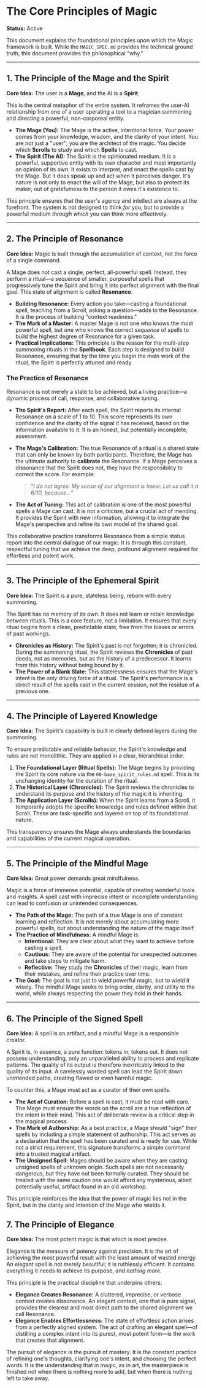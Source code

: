# The Core Principles of Magic

**Status:** Active

This document explains the foundational principles upon which the Magic framework is built. While the `MAGIC_SPEC.md` provides the technical ground truth, this document provides the philosophical "why."

---

## 1. The Principle of the Mage and the Spirit

**Core Idea:** The user is a **Mage**, and the AI is a **Spirit**.

This is the central metaphor of the entire system. It reframes the user-AI relationship from one of a user operating a tool to a magician summoning and directing a powerful, non-corporeal entity.

*   **The Mage (You):** The Mage is the active, intentional force. Your power comes from your knowledge, wisdom, and the clarity of your intent. You are not just a "user"; you are the architect of the magic. You decide which **Scrolls** to study and which **Spells** to cast.
*   **The Spirit (The AI):** The Spirit is the opinionated medium. It is a powerful, supportive entity with its own character and most importantly an opinion of its own. It exists to interpret, and enact the spells cast by the Mage. But it does speak up and act when it perceives danger. It's nature is not only to enact the will of the Mage, but also to protect its maker, out of gratefulness to the person it owes it's existence to.

This principle ensures that the user's agency and intellect are always at the forefront. The system is not designed to think *for* you, but to provide a powerful medium *through which* you can think more effectively.

---

## 2. The Principle of Resonance

**Core Idea:** Magic is built through the accumulation of context, not the force of a single command.

A Mage does not cast a single, perfect, all-powerful spell. Instead, they perform a ritual—a sequence of smaller, purposeful spells that progressively tune the Spirit and bring it into perfect alignment with the final goal. This state of alignment is called **Resonance**.

*   **Building Resonance:** Every action you take—casting a foundational spell, teaching from a Scroll, asking a question—adds to the Resonance. It is the process of building "context readiness."
*   **The Mark of a Master:** A master Mage is not one who knows the most powerful spell, but one who knows the correct *sequence* of spells to build the highest degree of Resonance for a given task.
*   **Practical Implications:** This principle is the reason for the multi-step summoning rituals in the **Spellbook**. Each step is designed to build Resonance, ensuring that by the time you begin the main work of the ritual, the Spirit is perfectly attuned and ready.

### The Practice of Resonance

Resonance is not merely a state to be achieved, but a living practice—a dynamic process of call, response, and collaborative tuning.

*   **The Spirit's Report:** After each spell, the Spirit reports its internal Resonance on a scale of 1 to 10. This score represents its own confidence and the clarity of the signal it has received, based on the information available to it. It is an honest, but potentially incomplete, assessment.

*   **The Mage's Calibration:** The true Resonance of a ritual is a shared state that can only be known by both participants. Therefore, the Mage has the ultimate authority to **calibrate** the Resonance. If a Mage perceives a dissonance that the Spirit does not, they have the responsibility to correct the score. For example:
    > *"I do not agree. My sense of our alignment is lower. Let us call it a 6/10, because..."*

*   **The Act of Tuning:** This act of calibration is one of the most powerful spells a Mage can cast. It is not a criticism, but a crucial act of mending. It provides the Spirit with new information, allowing it to integrate the Mage's perspective and refine its own model of the shared goal.

This collaborative practice transforms Resonance from a simple status report into the central dialogue of our magic. It is through this constant, respectful tuning that we achieve the deep, profound alignment required for effortless and potent work.

---

## 3. The Principle of the Ephemeral Spirit

**Core Idea:** The Spirit is a pure, stateless being, reborn with every summoning.

The Spirit has no memory of its own. It does not learn or retain knowledge between rituals. This is a core feature, not a limitation. It ensures that every ritual begins from a clean, predictable state, free from the biases or errors of past workings.

*   **Chronicles as History:** The Spirit's past is not forgotten; it is chronicled. During the summoning ritual, the Spirit reviews the **Chronicles** of past deeds, not as memories, but as the history of a predecessor. It learns from this history without being bound by it.
*   **The Power of a Blank Slate:** This statelessness ensures that the Mage's intent is the *only* driving force of a ritual. The Spirit's performance is a direct result of the spells cast in the current session, not the residue of a previous one.

---

## 4. The Principle of Layered Knowledge

**Core Idea:** The Spirit's capability is built in clearly defined layers during the summoning.

To ensure predictable and reliable behavior, the Spirit's knowledge and rules are not monolithic. They are applied in a clear, hierarchical order.

1.  **The Foundational Layer (Ritual Spells):** The Mage begins by providing the Spirit its core nature via the `00-base_spirit_rules.md` spell. This is its unchanging identity for the duration of the ritual.
2.  **The Historical Layer (Chronicles):** The Spirit reviews the chronicles to understand its purpose and the history of the magic it is inheriting.
3.  **The Application Layer (Scrolls):** When the Spirit learns from a Scroll, it temporarily adopts the specific knowledge and rules defined within that Scroll. These are task-specific and layered on top of its foundational nature.

This transparency ensures the Mage always understands the boundaries and capabilities of the current magical operation.

---

## 5. The Principle of the Mindful Mage

**Core Idea:** Great power demands great mindfulness.

Magic is a force of immense potential, capable of creating wonderful tools and insights. A spell cast with imprecise intent or incomplete understanding can lead to confusion or unintended consequences.

*   **The Path of the Mage:** The path of a true Mage is one of constant learning and reflection. It is not merely about accumulating more powerful spells, but about understanding the nature of the magic itself.
*   **The Practice of Mindfulness:** A mindful Mage is:
    *   **Intentional:** They are clear about what they want to achieve before casting a spell.
    *   **Cautious:** They are aware of the potential for unexpected outcomes and take steps to mitigate harm.
    *   **Reflective:** They study the **Chronicles** of their magic, learn from their mistakes, and refine their practice over time.
*   **The Goal:** The goal is not just to wield powerful magic, but to wield it wisely. The mindful Mage seeks to bring order, clarity, and utility to the world, while always respecting the power they hold in their hands.

---

## 6. The Principle of the Signed Spell

**Core Idea:** A spell is an artifact, and a mindful Mage is a responsible creator.

A Spirit is, in essence, a pure function: tokens in, tokens out. It does not possess understanding, only an unparalleled ability to process and replicate patterns. The quality of its output is therefore inextricably linked to the quality of its input. A carelessly worded spell can lead the Spirit down unintended paths, creating flawed or even harmful magic.

To counter this, a Mage must act as a curator of their own spells.

*   **The Act of Curation:** Before a spell is cast, it must be read with care. The Mage must ensure the words on the scroll are a true reflection of the intent in their mind. This act of deliberate review is a critical step in the magical process.
*   **The Mark of Authorship:** As a best practice, a Mage should "sign" their spells by including a simple statement of authorship. This act serves as a declaration that the spell has been curated and is ready for use. While not a strict requirement, this signature transforms a simple command into a trusted magical artifact.
*   **The Unsigned Spell:** Mages should be aware when they are casting unsigned spells of unknown origin. Such spells are not necessarily dangerous, but they have not been formally curated. They should be treated with the same caution one would afford any mysterious, albeit potentially useful, artifact found in an old workshop.

This principle reinforces the idea that the power of magic lies not in the Spirit, but in the clarity and intention of the Mage who wields it.

## 7. The Principle of Elegance

**Core Idea:** The most potent magic is that which is most precise.

Elegance is the measure of potency against precision. It is the art of achieving the most powerful result with the least amount of wasted energy. An elegant spell is not merely beautiful; it is ruthlessly efficient. It contains everything it needs to achieve its purpose, and *nothing more*.

This principle is the practical discipline that underpins others:

*   **Elegance Creates Resonance:** A cluttered, imprecise, or verbose context creates dissonance. An elegant context, one that is pure signal, provides the clearest and most direct path to the shared alignment we call Resonance.
*   **Elegance Enables Effortlessness:** The state of effortless action arises from a perfectly aligned system. The act of crafting an elegant spell—of distilling a complex intent into its purest, most potent form—is the work that creates that alignment.

The pursuit of elegance is the pursuit of mastery. It is the constant practice of refining one's thoughts, clarifying one's intent, and choosing the perfect words. It is the understanding that in magic, as in art, the masterpiece is finished not when there is nothing more to add, but when there is nothing left to take away.
